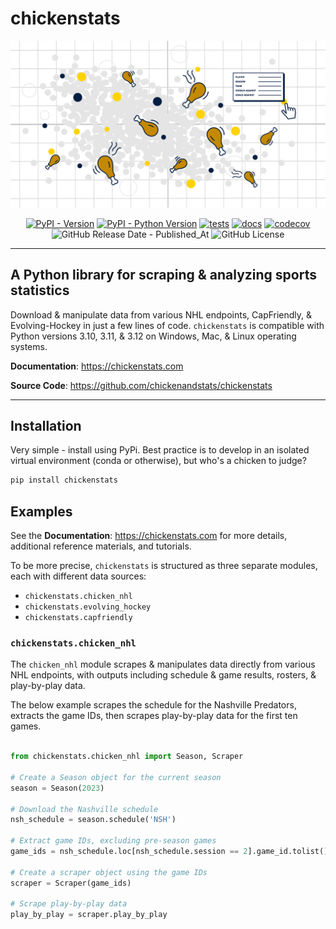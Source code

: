 # chickenstats

<div style="text-align: center;">

![Hero image - scatter plot with drumsticks and tooltips](assets/hero_white.png)

[![PyPI - Version](https://img.shields.io/pypi/v/chickenstats?color=BrightGreen)](https://pypi.org/project/chickenstats)
[![PyPI - Python Version](https://img.shields.io/pypi/pyversions/chickenstats?color=BrightGreen)](https://pypi.org/project/chickenstats)
[![tests](https://github.com/chickenandstats/chickenstats/actions/workflows/tests.yml/badge.svg)](https://github.com/chickenandstats/chickenstats/actions/workflows/tests.yml)
[![docs](https://github.com/chickenandstats/chickenstats/actions/workflows/docs.yml/badge.svg)](https://github.com/chickenandstats/chickenstats/actions/workflows/docs.yml)
[![codecov](https://codecov.io/gh/chickenandstats/chickenstats/graph/badge.svg?token=Z1ETX5L8FL)](https://codecov.io/gh/chickenandstats/chickenstats)
![GitHub Release Date - Published_At](https://img.shields.io/github/release-date/chickenandstats/chickenstats?color=BrightGreen)
![GitHub License](https://img.shields.io/github/license/chickenandstats/chickenstats?color=BrightGreen)

</div>

---

## A Python library for scraping & analyzing sports statistics

Download & manipulate data from various NHL endpoints, CapFriendly, & Evolving-Hockey in just a few lines of code.
`chickenstats` is compatible with Python versions 3.10, 3.11, & 3.12 on Windows, Mac, & Linux operating systems. 

**Documentation**: <a href="https://chickenstats.com" target="_blank">https://chickenstats.com</a>

**Source Code**: <a href="https://github.com/chickenandstats/chickenstats" target="_blank">https://github.com/chickenandstats/chickenstats</a>

---

## Installation

Very simple - install using PyPi. Best practice is to develop in an isolated virtual environment (conda or otherwise),
but who's a chicken to judge?

```sh
pip install chickenstats
```

## Examples

See the **Documentation**: <a href="https://chickenstats.com" target="_blank">https://chickenstats.com</a> for more details,
additional reference materials, and tutorials.

To be more precise, `chickenstats` is structured as three separate modules, each with different data sources:
* `chickenstats.chicken_nhl`
* `chickenstats.evolving_hockey`
* `chickenstats.capfriendly`

### `chickenstats.chicken_nhl`

The `chicken_nhl` module scrapes & manipulates data directly from various NHL endpoints, with outputs including schedule &
game results, rosters, & play-by-play data. 

The below example scrapes the schedule for the Nashville Predators, extracts the game IDs, then
scrapes play-by-play data for the first ten games.

```python

from chickenstats.chicken_nhl import Season, Scraper

# Create a Season object for the current season
season = Season(2023)

# Download the Nashville schedule
nsh_schedule = season.schedule('NSH')

# Extract game IDs, excluding pre-season games
game_ids = nsh_schedule.loc[nsh_schedule.session == 2].game_id.tolist()[:10]

# Create a scraper object using the game IDs
scraper = Scraper(game_ids)

# Scrape play-by-play data
play_by_play = scraper.play_by_play
```



 
